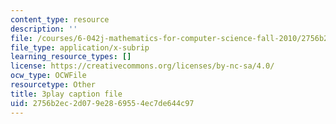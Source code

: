 ```yaml
---
content_type: resource
description: ''
file: /courses/6-042j-mathematics-for-computer-science-fall-2010/2756b2ec2d079e2869554ec7de644c97_E6FbvM-FGZ8.srt
file_type: application/x-subrip
learning_resource_types: []
license: https://creativecommons.org/licenses/by-nc-sa/4.0/
ocw_type: OCWFile
resourcetype: Other
title: 3play caption file
uid: 2756b2ec-2d07-9e28-6955-4ec7de644c97
---
```

